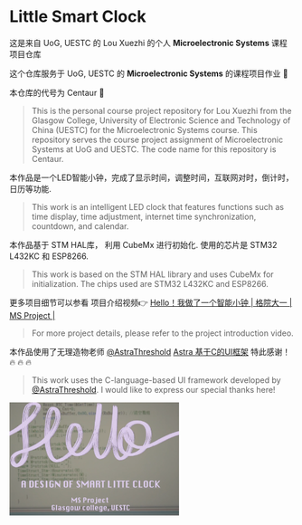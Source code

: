 # Little Smart Clock 

这是来自 UoG, UESTC 的 Lou Xuezhi 的个人 **Microelectronic Systems** 课程项目仓库

这个仓库服务于 UoG, UESTC 的 **Microelectronic Systems** 的课程项目作业 :rocket: 

本仓库的代号为 Centaur :racehorse:

> This is the personal course project repository for Lou Xuezhi from the Glasgow College, University of Electronic Science and Technology of China (UESTC) for the Microelectronic Systems course. This repository serves the course project assignment of Microelectronic Systems at UoG and UESTC. The code name for this repository is Centaur.

本作品是一个LED智能小钟，完成了显示时间，调整时间，互联网对时，倒计时，日历等功能. 

> This work is an intelligent LED clock that features functions such as time display, time adjustment, internet time synchronization, countdown, and calendar.

本作品基于 STM HAL库， 利用 CubeMx 进行初始化. 使用的芯片是 STM32 L432KC 和 ESP8266.

> This work is based on the STM HAL library and uses CubeMx for initialization. The chips used are STM32 L432KC and ESP8266.

更多项目细节可以参看 项目介绍视频:point_right: [Hello！我做了一个智能小钟 | 格院大一 | MS Project |](https://www.bilibili.com/video/BV1K47jzDEGw/?spm_id_from=333.1387.favlist.content.click&vd_source=28d8533b0347bef6e0d605b88e99aab0)

> For more project details, please refer to the project introduction video.

本作品使用了无理造物老师 [@AstraThreshold](https://github.com/AstraThreshold) [Astra 基于C的UI框架](https://github.com/AstraThreshold/oled-ui-astra-lite)  特此感谢！:fire: :fire: :fire:

> This work uses the C-language-based UI framework developed by [@AstraThreshold](https://github.com/AstraThreshold). I would like to express our special thanks here! 

<img src="./Logo.png" width = "300" height = "200" alt="Logo" />
